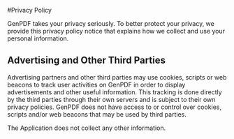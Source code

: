 #Privacy Policy

GenPDF takes your privacy seriously. To better protect your privacy, 
we provide this privacy policy notice that explains how we collect and use your personal information.


## Advertising and Other Third Parties

Advertising partners and other third parties may use cookies, scripts or web beacons to track user activities on GenPDF in order to display advertisements and other useful information. This tracking is done directly by the third parties through their own servers and is subject to their own privacy policies. GenPDF does not have access to or control over cookies, scripts and/or web beacons that may be used by third parties.

The Application does not collect any other information.
